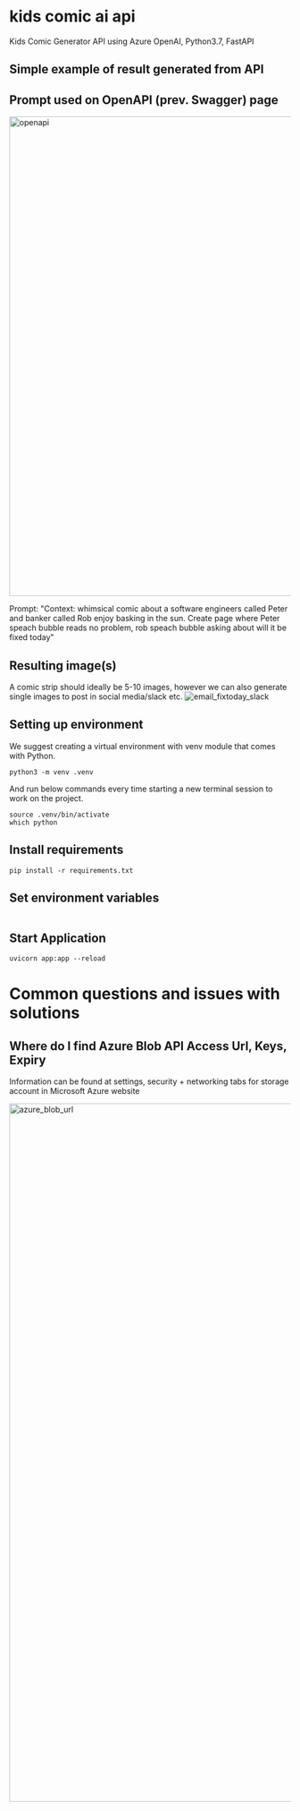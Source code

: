 # kids comic ai api
Kids Comic Generator API using Azure OpenAI, Python3.7, FastAPI

## Simple example of result generated from API 

## Prompt used on OpenAPI (prev. Swagger) page
<img width="857" alt="openapi" src="https://github.com/user-attachments/assets/59b9f8e6-e8c8-4af1-9ace-ea9e3ef230c6">

Prompt:
"Context: whimsical comic about a software engineers called Peter and banker called Rob enjoy basking in the sun. Create page where Peter speach bubble reads no problem, rob speach bubble asking about will it be fixed today"

## Resulting image(s)
A comic strip should ideally be 5-10 images, however we can also generate single images to post in social media/slack etc.
![email_fixtoday_slack](https://github.com/user-attachments/assets/d05d16ea-ba5f-4108-83f2-707095c765f8)



## Setting up environment
We suggest creating a virtual environment with venv module that comes with Python.
```
python3 -m venv .venv
```
And run below commands every time starting a new terminal session to work on the project.
```
source .venv/bin/activate
which python
```

## Install requirements
```
pip install -r requirements.txt
```

## Set environment variables
```

```

## Start Application
```
uvicorn app:app --reload
```


# Common questions and issues with solutions

## Where do I find Azure Blob API Access Url, Keys, Expiry
Information can be found at settings, security + networking tabs for storage account in Microsoft Azure website

<img width="1248" alt="azure_blob_url" src="https://github.com/user-attachments/assets/6f11c03b-af49-490e-8b50-30cc207740ea">



